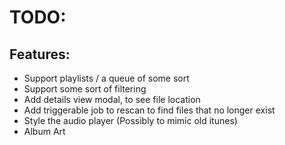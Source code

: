 # TODO:

## Features:
- Support playlists / a queue of some sort
- Support some sort of filtering
- Add details view modal, to see file location
- Add triggerable job to rescan to find files that no longer exist
- Style the audio player (Possibly to mimic old itunes)
- Album Art
